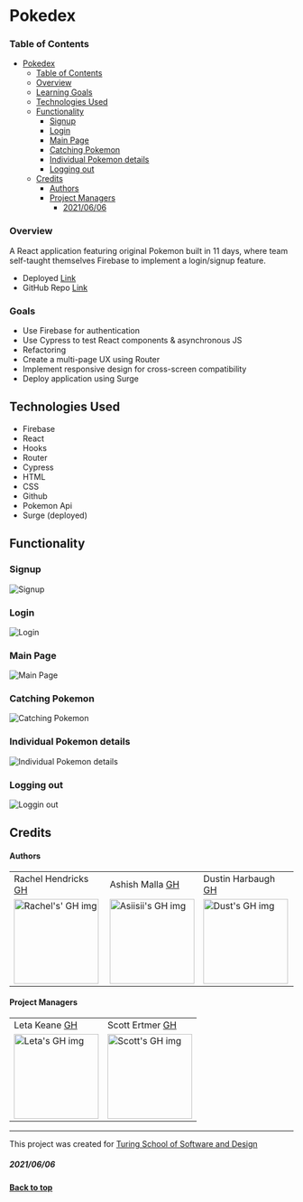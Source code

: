 # Pokedex

### Table of Contents
- [Pokedex](#pokedex)
    - [Table of Contents](#table-of-contents)
    - [Overview](#overview)
    - [Learning Goals](#learning-goals)
  - [Technologies Used](#technologies-used)
  - [Functionality](#functionality)
    - [Signup](#signup)
    - [Login](#login)
    - [Main Page](#main-page)
    - [Catching Pokemon](#catching-pokemon)
    - [Individual Pokemon details](#individual-pokemon-details)
    - [Logging out](#logging-out)
  - [Credits](#credits)
      - [Authors](#authors)
      - [Project Managers](#project-managers)
        - [2021/06/06](#20210606)

### Overview
A React application featuring original Pokemon built in 11 days, where team self-taught themselves Firebase to implement a login/signup feature.

 - Deployed [Link](http://serious-bridge.surge.sh/login)
 - GitHub Repo [Link](https://github.com/asiisii/Pokedex)

### Goals
- Use Firebase for authentication 
- Use Cypress to test React components & asynchronous JS
- Refactoring
- Create a multi-page UX using Router
- Implement responsive design for cross-screen compatibility
- Deploy application using Surge

## Technologies Used
- Firebase
- React
- Hooks
- Router
- Cypress
- HTML
- CSS
- Github
- Pokemon Api
- Surge (deployed)

## Functionality
### Signup
![Signup](https://media.giphy.com/media/PTNPBeVqKTAKCYu2gh/giphy.gif)
### Login
![Login](https://media.giphy.com/media/b3GgKQjpGQIhHggCaH/giphy.gif)
### Main Page
![Main Page](https://media.giphy.com/media/WwSwTPSIQwVb0OESmc/giphy.gif)
### Catching Pokemon
![Catching Pokemon](https://media.giphy.com/media/buvoBFzrEP5XEtFiwx/giphy.gif)
### Individual Pokemon details
![Individual Pokemon details](https://media.giphy.com/media/vIMKT4tSKHi9pb06ym/giphy.gif)
### Logging out
![Loggin out](https://media.giphy.com/media/35QgaCYOqnYhROm2Z2/giphy.gif)

## Credits
#### Authors
<table>
  <tr>
    <td> Rachel Hendricks <a href="https://github.com/rhen92">GH</td>  
    <td> Ashish Malla <a href="https://github.com/asiisii">GH</td>
    <td> Dustin Harbaugh <a href="https://github.com/Thee-Dust">GH</td>
  </tr>
  <td>
    <img src="https://avatars.githubusercontent.com/u/76266623?v=4" alt="Rachel's' GH img"
  width="150" height="auto" />
  </td>
  <td>
    <img src="https://avatars.githubusercontent.com/u/36644181?v=4" alt="Asiisii's GH img"
  width="150" height="auto" />
  </td>  
  <td>
    <img src="https://avatars.githubusercontent.com/u/75390410?v=4" alt="Dust's GH img"
  width="150" height="auto" />
  </td>
</table>

#### Project Managers
<table>
  <tr>
    <td> Leta Keane <a href="https://github.com/letakeane">GH</td>
    <td> Scott Ertmer <a href="https://github.com/sertmer">GH</td>
  </tr>
  <td>
    <img src="https://avatars.githubusercontent.com/u/22563791?v=4" alt="Leta's GH img"
 width="150" height="auto" />
 </td>
  <td>
    <img src="https://avatars.githubusercontent.com/u/49926352?v=4" alt="Scott's GH img"
 width="150" height="auto" />
 </td>
</table>

**************************************************************************
This project was created for [Turing School of Software and Design](https://turing.io/)
##### 2021/06/06
**[Back to top](#table-of-contents)**
